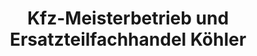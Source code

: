 ---
title: "Kfz-Meisterbetrieb und Ersatzteilfachhandel Köhler"
url: /rossleben-wiehe/kfz-meisterbetrieb-und-ersatzteilfachhandel-koehler/
shop: Autowerkstatt
---